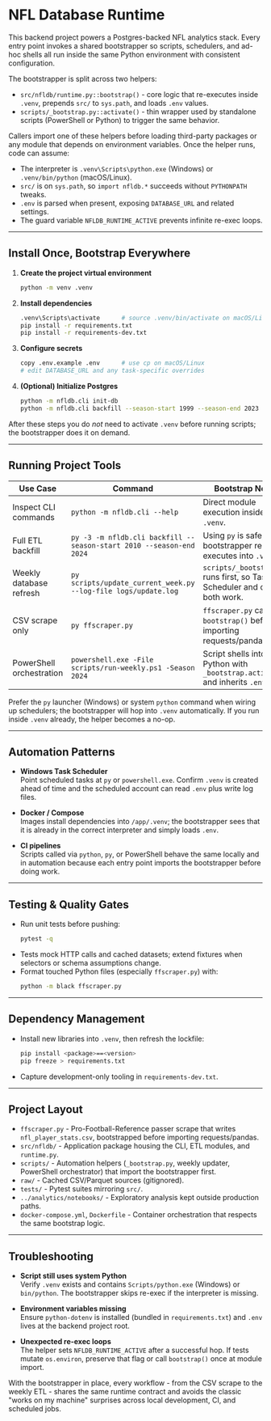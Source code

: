 # NFL Database Runtime

This backend project powers a Postgres-backed NFL analytics stack. Every entry point
invokes a shared bootstrapper so scripts, schedulers, and ad-hoc shells all run
inside the same Python environment with consistent configuration.

The bootstrapper is split across two helpers:

- `src/nfldb/runtime.py::bootstrap()` - core logic that re-executes inside
  `.venv`, prepends `src/` to `sys.path`, and loads `.env` values.
- `scripts/_bootstrap.py::activate()` - thin wrapper used by standalone
  scripts (PowerShell or Python) to trigger the same behavior.

Callers import one of these helpers before loading third-party packages or any
module that depends on environment variables. Once the helper runs, code can
assume:

- The interpreter is `.venv\Scripts\python.exe` (Windows) or `.venv/bin/python`
  (macOS/Linux).
- `src/` is on `sys.path`, so `import nfldb.*` succeeds without `PYTHONPATH`
  tweaks.
- `.env` is parsed when present, exposing `DATABASE_URL` and related settings.
- The guard variable `NFLDB_RUNTIME_ACTIVE` prevents infinite re-exec loops.

---

## Install Once, Bootstrap Everywhere

1. **Create the project virtual environment**
   ```bash
   python -m venv .venv
   ```
2. **Install dependencies**
   ```bash
   .venv\Scripts\activate      # source .venv/bin/activate on macOS/Linux
   pip install -r requirements.txt
   pip install -r requirements-dev.txt
   ```
3. **Configure secrets**
   ```bash
   copy .env.example .env      # use cp on macOS/Linux
   # edit DATABASE_URL and any task-specific overrides
   ```
4. **(Optional) Initialize Postgres**
   ```bash
   python -m nfldb.cli init-db
   python -m nfldb.cli backfill --season-start 1999 --season-end 2023
   ```

After these steps you do *not* need to activate `.venv` before running scripts;
the bootstrapper does it on demand.

---

## Running Project Tools

| Use Case | Command | Bootstrap Notes |
| -------- | ------- | --------------- |
| Inspect CLI commands | `python -m nfldb.cli --help` | Direct module execution inside `.venv`. |
| Full ETL backfill | `py -3 -m nfldb.cli backfill --season-start 2010 --season-end 2024` | Using `py` is safe; bootstrapper re-executes into `.venv`. |
| Weekly database refresh | `py scripts/update_current_week.py --log-file logs/update.log` | `scripts/_bootstrap.py` runs first, so Task Scheduler and cron both work. |
| CSV scrape only | `py ffscraper.py` | `ffscraper.py` calls `bootstrap()` before importing requests/pandas. |
| PowerShell orchestration | `powershell.exe -File scripts/run-weekly.ps1 -Season 2024` | Script shells into Python with `_bootstrap.activate()` and inherits `.env`. |

Prefer the `py` launcher (Windows) or system `python` command when wiring up
schedulers; the bootstrapper will hop into `.venv` automatically. If you run
inside `.venv` already, the helper becomes a no-op.

---

## Automation Patterns

- **Windows Task Scheduler**  
  Point scheduled tasks at `py` or `powershell.exe`. Confirm `.venv` is created
  ahead of time and the scheduled account can read `.env` plus write log files.

- **Docker / Compose**  
  Images install dependencies into `/app/.venv`; the bootstrapper sees that it is
  already in the correct interpreter and simply loads `.env`.

- **CI pipelines**  
  Scripts called via `python`, `py`, or PowerShell behave the same locally and in
  automation because each entry point imports the bootstrapper before doing work.

---

## Testing & Quality Gates

- Run unit tests before pushing:
  ```bash
  pytest -q
  ```
- Tests mock HTTP calls and cached datasets; extend fixtures when selectors or
  schema assumptions change.
- Format touched Python files (especially `ffscraper.py`) with:
  ```bash
  python -m black ffscraper.py
  ```

---

## Dependency Management

- Install new libraries into `.venv`, then refresh the lockfile:
  ```bash
  pip install <package>==<version>
  pip freeze > requirements.txt
  ```
- Capture development-only tooling in `requirements-dev.txt`.

---

## Project Layout

- `ffscraper.py` - Pro-Football-Reference passer scrape that writes
  `nfl_player_stats.csv`, bootstrapped before importing requests/pandas.
- `src/nfldb/` - Application package housing the CLI, ETL modules, and
  `runtime.py`.
- `scripts/` - Automation helpers (`_bootstrap.py`, weekly updater, PowerShell
  orchestrator) that import the bootstrapper first.
- `raw/` - Cached CSV/Parquet sources (gitignored).
- `tests/` - Pytest suites mirroring `src/`.
- `../analytics/notebooks/` - Exploratory analysis kept outside production paths.
- `docker-compose.yml`, `Dockerfile` - Container orchestration that respects
  the same bootstrap logic.

---

## Troubleshooting

- **Script still uses system Python**  
  Verify `.venv` exists and contains `Scripts/python.exe` (Windows) or
  `bin/python`. The bootstrapper skips re-exec if the interpreter is missing.

- **Environment variables missing**  
  Ensure `python-dotenv` is installed (bundled in `requirements.txt`) and `.env`
  lives at the backend project root.

- **Unexpected re-exec loops**  
  The helper sets `NFLDB_RUNTIME_ACTIVE` after a successful hop. If tests mutate
  `os.environ`, preserve that flag or call `bootstrap()` once at module import.

With the bootstrapper in place, every workflow - from the CSV scrape to the
weekly ETL - shares the same runtime contract and avoids the classic "works on
my machine" surprises across local development, CI, and scheduled jobs.
